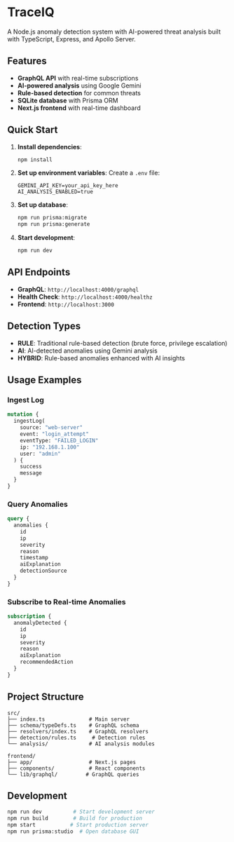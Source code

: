 # TraceIQ

A Node.js anomaly detection system with AI-powered threat analysis built with TypeScript, Express, and Apollo Server.

## Features

- **GraphQL API** with real-time subscriptions
- **AI-powered analysis** using Google Gemini
- **Rule-based detection** for common threats
- **SQLite database** with Prisma ORM
- **Next.js frontend** with real-time dashboard

## Quick Start

1. **Install dependencies**:
   ```bash
   npm install
   ```

2. **Set up environment variables**:
   Create a `.env` file:
   ```env
   GEMINI_API_KEY=your_api_key_here
   AI_ANALYSIS_ENABLED=true
   ```

3. **Set up database**:
   ```bash
   npm run prisma:migrate
   npm run prisma:generate
   ```

4. **Start development**:
   ```bash
   npm run dev
   ```

## API Endpoints

- **GraphQL**: `http://localhost:4000/graphql`
- **Health Check**: `http://localhost:4000/healthz`
- **Frontend**: `http://localhost:3000`

## Detection Types

- **RULE**: Traditional rule-based detection (brute force, privilege escalation)
- **AI**: AI-detected anomalies using Gemini analysis
- **HYBRID**: Rule-based anomalies enhanced with AI insights

## Usage Examples

### Ingest Log
```graphql
mutation {
  ingestLog(
    source: "web-server"
    event: "login_attempt"
    eventType: "FAILED_LOGIN"
    ip: "192.168.1.100"
    user: "admin"
  ) {
    success
    message
  }
}
```

### Query Anomalies
```graphql
query {
  anomalies {
    id
    ip
    severity
    reason
    timestamp
    aiExplanation
    detectionSource
  }
}
```

### Subscribe to Real-time Anomalies
```graphql
subscription {
  anomalyDetected {
    id
    ip
    severity
    reason
    aiExplanation
    recommendedAction
  }
}
```

## Project Structure

```
src/
├── index.ts              # Main server
├── schema/typeDefs.ts    # GraphQL schema
├── resolvers/index.ts    # GraphQL resolvers
├── detection/rules.ts     # Detection rules
└── analysis/             # AI analysis modules

frontend/
├── app/                  # Next.js pages
├── components/           # React components
└── lib/graphql/         # GraphQL queries
```

## Development

```bash
npm run dev          # Start development server
npm run build        # Build for production
npm start           # Start production server
npm run prisma:studio  # Open database GUI
```